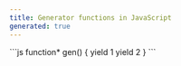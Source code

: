 ```yaml
---
title: Generator functions in JavaScript
generated: true
---
```


<div markdown="1" class="ans">
```js
function* gen() {
    yield 1
    yield 2
}
```
</div>
